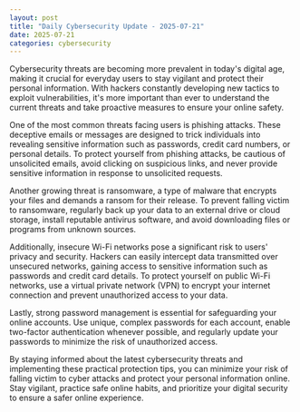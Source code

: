 ```yaml
---
layout: post
title: "Daily Cybersecurity Update - 2025-07-21"
date: 2025-07-21
categories: cybersecurity
---
```


Cybersecurity threats are becoming more prevalent in today's digital age, making it crucial for everyday users to stay vigilant and protect their personal information. With hackers constantly developing new tactics to exploit vulnerabilities, it's more important than ever to understand the current threats and take proactive measures to ensure your online safety.

One of the most common threats facing users is phishing attacks. These deceptive emails or messages are designed to trick individuals into revealing sensitive information such as passwords, credit card numbers, or personal details. To protect yourself from phishing attacks, be cautious of unsolicited emails, avoid clicking on suspicious links, and never provide sensitive information in response to unsolicited requests.

Another growing threat is ransomware, a type of malware that encrypts your files and demands a ransom for their release. To prevent falling victim to ransomware, regularly back up your data to an external drive or cloud storage, install reputable antivirus software, and avoid downloading files or programs from unknown sources.

Additionally, insecure Wi-Fi networks pose a significant risk to users' privacy and security. Hackers can easily intercept data transmitted over unsecured networks, gaining access to sensitive information such as passwords and credit card details. To protect yourself on public Wi-Fi networks, use a virtual private network (VPN) to encrypt your internet connection and prevent unauthorized access to your data.

Lastly, strong password management is essential for safeguarding your online accounts. Use unique, complex passwords for each account, enable two-factor authentication whenever possible, and regularly update your passwords to minimize the risk of unauthorized access.

By staying informed about the latest cybersecurity threats and implementing these practical protection tips, you can minimize your risk of falling victim to cyber attacks and protect your personal information online. Stay vigilant, practice safe online habits, and prioritize your digital security to ensure a safer online experience.
